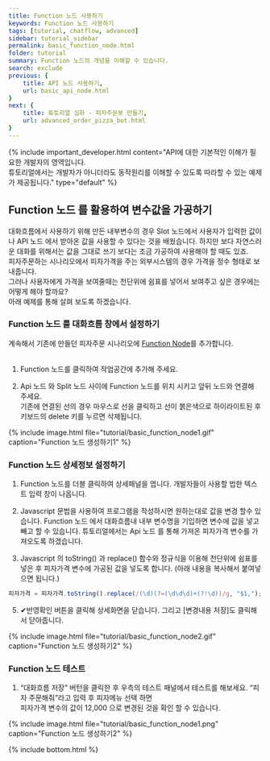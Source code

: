 ```yaml
---
title: Function 노드 사용하기 
keywords: Function 노드 사용하기
tags: [tutorial, chatflow, advanced]
sidebar: tutorial_sidebar
permalink: basic_function_node.html
folder: tutorial
summary: Function 노드의 개념을 이해할 수 있습니다.
search: exclude
previous: {
    title: API 노드 사용하기,
    url: basic_api_node.html
}
next: {
    title: 튜토리얼 심화 - 피자주문봇 만들기,
    url: advanced_order_pizza_bot.html
}
---
```


{% include important_developer.html content="API에 대한 기본적인 이해가 필요한 개발자의 영역입니다. <br /> 튜토리얼에서는 개발자가 아니더라도 동작원리를 이해할 수 있도록 따라할 수 있는 예제가 제공됩니다." type="default" %}

## Function 노드 를 활용하여 변수값을 가공하기
대화흐름에서 사용하기 위해 만든 내부변수의 경우 Slot 노드에서 사용자가 입력한 값이나 API 노드 에서 받아온 값을 사용할 수 있다는 것을 배웠습니다. 하지만 보다 자연스러운 대화를 위해서는 값을 그대로 쓰기 보다는 조금 가공하여 사용해야 할 때도 있죠. <br/>
피자주문하는 시나리오에서 피자가격을 주는 외부시스템의 경우 가격을 정수 형태로 보내줍니다. <br/>
그러나 사용자에게 가격을 보여줄때는 천단위에 쉼표를 넣어서 보여주고 싶은 경우에는 어떻게 해야 할까요? <br/>
아래 예제를 통해 살펴 보도록 하겠습니다.

### Function 노드 를 대화흐름 창에서 설정하기
계속해서 기존에 만들던 피자주문 시나리오에 [Function Node](/chatflow_function.html#function-%EB%85%B8%EB%93%9C)를 추가합니다. <br/>
<br/>

1) Function 노드를 클릭하여 작업공간에 추가해 주세요.

2) Api 노드 와 Split 노드 사이에 Function 노드를 위치 시키고 앞뒤 노드와 연결해 주세요. <br/>
기존에 연결된 선의 경우 마우스로 선을 클릭하고 선이 붉은색으로 하이라이트된 후 키보드의 delete 키를 누르면 삭제됩니다.

{% include image.html file="tutorial/basic_function_node1.gif"  caption="Function 노드 생성하기1" %}

### Function 노드 상세정보 설정하기

1) Function 노드를 더블 클릭하여 상세패널을 엽니다. 개발자들이 사용할 법한 텍스트 입력 창이 나옵니다. 

2) Javascript 문법을 사용하여 프로그램을 작성하시면 원하는대로 값을 변경 할수 있습니다. Function 노드 에서 대화흐름내 내부 변수명을 기입하면 변수에 값을 넣고 빼고 할 수 있습니다. 튜토리얼에서는 Api 노드 를 통해 가져온 피자가격 변수를 가져오도록 하겠습니다.

3) Javascript 의 toString() 과 replace() 함수와 정규식을 이용해 천단위에 쉼표를 넣은 후 피자가격 변수에 가공된 값을 넣도록 합니다. (아래 내용을 복사해서 붙여넣으면 됩니다.)

```js
피자가격 = 피자가격.toString().replace(/(\d)(?=(\d\d\d)+(?!\d))/g, "$1,");
````

5) ✔반영확인 버튼을 클릭해 상세화면을 닫습니다. 그리고 [변경내용 저장]도 클릭해서 닫아줍니다.

{% include image.html file="tutorial/basic_function_node2.gif"  caption="Function 노드 생성하기2" %}

### Function 노드 테스트
1) “대화흐름 저장” 버턴을 클릭한 후 우측의 테스트 패널에서 테스트를 해보세요. “피자 주문해줘”라고 입력 후 피자메뉴 선택 하면 <br/>
피자가격 변수의 값이 12,000 으로 변경된 것을 확인 할 수 있습니다.

{% include image.html file="tutorial/basic_function_node1.png"  caption="Function 노드 생성하기2" %}




{% include bottom.html %}